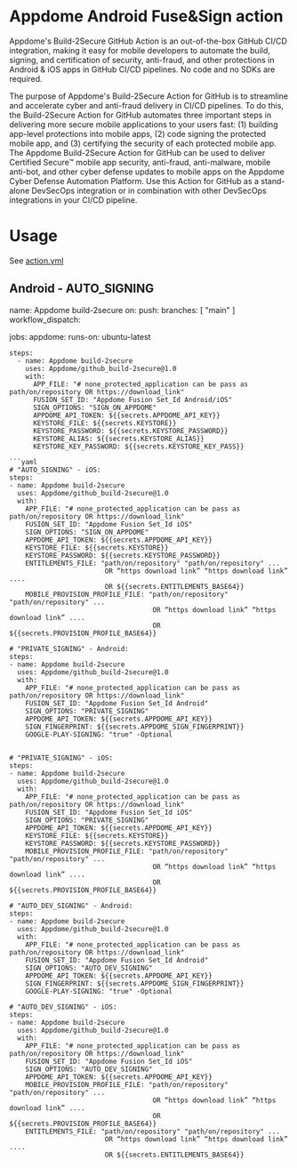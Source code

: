 # Appdome Android Fuse&Sign action

Appdome's Build-2Secure GitHub Action is an out-of-the-box GitHub CI/CD integration, making it easy for mobile developers to automate the build, signing, and certification of security, anti-fraud, and other protections in Android & iOS apps in GitHub CI/CD pipelines. No code and no SDKs are required.

The purpose of Appdome's Build-2Secure Action for GitHub is to streamline and accelerate cyber and anti-fraud delivery in CI/CD pipelines. To do this, the Build-2Secure Action for GitHub automates three important steps in delivering more secure mobile applications to your users fast: (1) building app-level protections into mobile apps, (2) code signing the protected mobile app, and (3) certifying the security of each protected mobile app. The Appdome Build-2Secure Action for GitHub can be used to deliver Certified Secure™ mobile app security, anti-fraud, anti-malware, mobile anti-bot, and other cyber defense updates to mobile apps on the Appdome Cyber Defense Automation Platform. Use this Action for GitHub as a stand-alone DevSecOps integration or in combination with other DevSecOps integrations in your CI/CD pipeline.  


# Usage

See [action.yml](action.yml)

## Android - AUTO_SIGNING

name: Appdome build-2secure
on:
  push:
    branches: [ "main" ]
  workflow_dispatch:

jobs:
  appdome:
    runs-on: ubuntu-latest
    
    steps:
      - name: Appdome build-2secure
        uses: Appdome/github_build-2secure@1.0
        with:
          APP_FILE: "# none_protected_application can be pass as path/on/repository OR https://download_link"
          FUSION_SET_ID: "Appdome Fusion Set_Id Android/iOS"
          SIGN_OPTIONS: "SIGN_ON_APPDOME"
          APPDOME_API_TOKEN: ${{secrets.APPDOME_API_KEY}}
          KEYSTORE_FILE: ${{secrets.KEYSTORE}}
          KEYSTORE_PASSWORD: ${{secrets.KEYSTORE_PASSWORD}}
          KEYSTORE_ALIAS: ${{secrets.KEYSTORE_ALIAS}}
          KEYSTORE_KEY_PASSWORD: ${{secrets.KEYSTORE_KEY_PASS}}
```
```yaml
# "AUTO_SIGNING" - iOS:
steps:
- name: Appdome build-2secure
  uses: Appdome/github_build-2secure@1.0
  with:
    APP_FILE: "# none_protected_application can be pass as path/on/repository OR https://download_link"
    FUSION_SET_ID: "Appdome Fusion Set_Id iOS"
    SIGN_OPTIONS: "SIGN_ON_APPDOME"
    APPDOME_API_TOKEN: ${{secrets.APPDOME_API_KEY}}
    KEYSTORE_FILE: ${{secrets.KEYSTORE}}
    KEYSTORE_PASSWORD: ${{secrets.KEYSTORE_PASSWORD}}
    ENTITLEMENTS_FILE: "path/on/repository" "path/on/repository" ... 
                        OR “https download link” “https download link” ....
                        OR ${{secrets.ENTITLEMENTS_BASE64}}
    MOBILE_PROVISION_PROFILE_FILE: "path/on/repository" "path/on/repository" ...
                                    OR “https download link” “https download link” ....
                                    OR ${{secrets.PROVISION_PROFILE_BASE64}}

# "PRIVATE_SIGNING" - Android:
steps:
- name: Appdome build-2secure
  uses: Appdome/github_build-2secure@1.0
  with:
    APP_FILE: "# none_protected_application can be pass as path/on/repository OR https://download_link"
    FUSION_SET_ID: "Appdome Fusion Set_Id Android"
    SIGN_OPTIONS: "PRIVATE_SIGNING"
    APPDOME_API_TOKEN: ${{secrets.APPDOME_API_KEY}}
    SIGN_FINGERPRINT: ${{secrets.APPDOME_SIGN_FINGERPRINT}}
    GOOGLE-PLAY-SIGNING: "true" -Optional


# "PRIVATE_SIGNING" - iOS:
steps:
- name: Appdome build-2secure
  uses: Appdome/github_build-2secure@1.0
  with:
    APP_FILE: "# none_protected_application can be pass as path/on/repository OR https://download_link"
    FUSION_SET_ID: "Appdome Fusion Set_Id iOS"
    SIGN_OPTIONS: "PRIVATE_SIGNING"
    APPDOME_API_TOKEN: ${{secrets.APPDOME_API_KEY}}
    KEYSTORE_FILE: ${{secrets.KEYSTORE}}
    KEYSTORE_PASSWORD: ${{secrets.KEYSTORE_PASSWORD}}
    MOBILE_PROVISION_PROFILE_FILE: "path/on/repository" "path/on/repository" ...
                                    OR “https download link” “https download link” ....
                                    OR ${{secrets.PROVISION_PROFILE_BASE64}}
                                    
# "AUTO_DEV_SIGNING" - Android:
steps:
- name: Appdome build-2secure
  uses: Appdome/github_build-2secure@1.0
  with:
    APP_FILE: "# none_protected_application can be pass as path/on/repository OR https://download_link"
    FUSION_SET_ID: "Appdome Fusion Set_Id Android"
    SIGN_OPTIONS: "AUTO_DEV_SIGNING"
    APPDOME_API_TOKEN: ${{secrets.APPDOME_API_KEY}}
    SIGN_FINGERPRINT: ${{secrets.APPDOME_SIGN_FINGERPRINT}}
    GOOGLE-PLAY-SIGNING: "true" -Optional

# "AUTO_DEV_SIGNING" - iOS:
steps:
- name: Appdome build-2secure
  uses: Appdome/github_build-2secure@1.0
  with:
    APP_FILE: "# none_protected_application can be pass as path/on/repository OR https://download_link"
    FUSION_SET_ID: "Appdome Fusion Set_Id iOS"
    SIGN_OPTIONS: "AUTO_DEV_SIGNING"
    APPDOME_API_TOKEN: ${{secrets.APPDOME_API_KEY}}
    MOBILE_PROVISION_PROFILE_FILE: "path/on/repository" "path/on/repository" ...
                                    OR “https download link” “https download link” ....
                                    OR ${{secrets.PROVISION_PROFILE_BASE64}}
    ENTITLEMENTS_FILE: "path/on/repository" "path/on/repository" ... 
                        OR “https download link” “https download link” ....
                        OR ${{secrets.ENTITLEMENTS_BASE64}}
```
